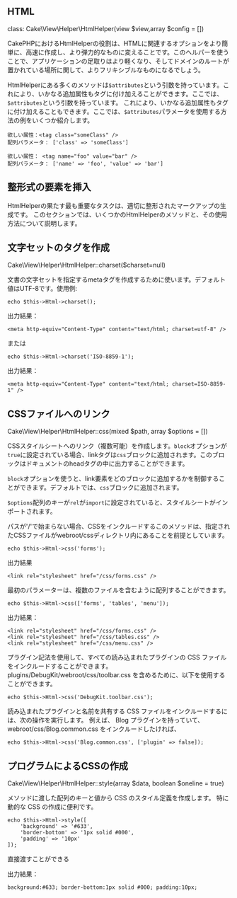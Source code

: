 ## HTML

class: Cake\View\Helper\HtmlHelper(view $view,array $config = [])

CakePHPにおけるHtmlHelperの役割は、HTMLに関連するオプションをより簡単に、高速に作成し、より弾力的なものに変えることです。このヘルパーを使うことで、アプリケーションの足取りはより軽くなり、そしてドメインのルートが置かれている場所に関して、よりフリキシブルなものになるでしょう。

HtmlHelperにある多くのメソッドは```$attributes```という引数を持っています。これにより、いかなる追加属性もタグに付け加えることができます。ここでは、```$attributes```という引数を持っています。
これにより、いかなる追加属性もタグに付け加えることもできます。ここでは、```$attributes```パラメータを使用する方法の例をいくつか紹介します。

```
欲しい属性：<tag class="someClass" />
配列パラメータ： ['class' => 'someClass']

欲しい属性： <tag name="foo" value="bar" />
配列パラメータ： ['name' => 'foo', 'value' => 'bar']
```

## 整形式の要素を挿入
HtmlHelperの果たす最も重要なタスクは、適切に整形されたマークアップの生成です。
このセクションでは、いくつかのHtmlHelperのメソッドと、その使用方法について説明します。

## 文字セットのタグを作成

Cake\View\Helper\HtmlHelper::charset($charset=null)

文書の文字セットを指定するmetaタグを作成するために使います。デフォルト値はUTF-8です。使用例:

```
echo $this->Html->charset();
```

出力結果：
```
<meta http-equiv="Content-Type" content="text/html; charset=utf-8" />
```

または
```
echo $this->Html->charset('ISO-8859-1');
```

出力結果：
```
<meta http-equiv="Content-Type" content="text/html; charset=ISO-8859-1" />
```

## CSSファイルへのリンク
Cake\View\Helper\HtmlHelper::css(mixed $path, array $options = [])

CSSスタイルシートへのリンク（複数可能）を作成します。```block```オプションが```true```に設定されている場合、linkタグは```css```ブロックに追加されます。このブロックはドキュメントのheadタグの中に出力することができます。

```block```オプションを使うと、link要素をどのブロックに追加するかを制御することができます。デフォルトでは、```css```ブロックに追加されます。

```$options```配列のキーが`rel`が`import`に設定されていると、スタイルシートがインポートされます。

パスが'/'で始まらない場合、CSSをインクルードするこのメソッドは、指定されたCSSファイルがwebroot/cssディレクトリ内にあることを前提としています。

```
echo $this->Html->css('forms');
```

出力結果

```
<link rel="stylesheet" href="/css/forms.css" />
```

最初のパラメーターは、複数のファイルを含むように配列することができます。
```
echo $this->Html->css(['forms', 'tables', 'menu']);
```

出力結果：
```
<link rel="stylesheet" href="/css/forms.css" />
<link rel="stylesheet" href="/css/tables.css" />
<link rel="stylesheet" href="/css/menu.css" />
```

プラグイン記法を使用して、すべての読み込まれたプラグインの CSS ファイルをインクルードすることができます。 plugins/DebugKit/webroot/css/toolbar.css を含めるために、以下を使用することができます。

```
echo $this->Html->css('DebugKit.toolbar.css');
```

読み込まれたプラグインと名前を共有する CSS ファイルをインクルードするには、次の操作を実行します。 例えば、 Blog プラグインを持っていて、 webroot/css/Blog.common.css をインクルードしたければ、

```
echo $this->Html->css('Blog.common.css', ['plugin' => false]);
```

## プログラムによるCSSの作成

Cake\View\Helper\HtmlHelper::style(array $data, boolean $oneline = true)

メソッドに渡した配列のキーと値から CSS のスタイル定義を作成します。 特に動的な CSS の作成に便利です。

```
echo $this->Html->style([
    'background' => '#633',
    'border-bottom' => '1px solid #000',
    'padding' => '10px'
]);
```
直接渡すことができる

出力結果：
```
background:#633; border-bottom:1px solid #000; padding:10px;
```

